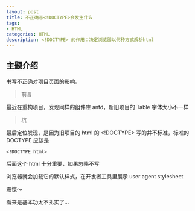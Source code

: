 ```yaml
---
layout: post
title: 不正确写<!DOCTYPE>会发生什么
tags:
- HTML
categories: HTML
description: <!DOCTYPE> 的作用：决定浏览器以何种方式解析html
---
```

## 主题介绍
<!DOCTYPE>书写不正确对项目页面的影响。

<!-- more -->

> 前言

最近在重构项目，发现同样的组件库 antd，新旧项目的 Table 字体大小不一样

> 坑

最后定位发现，是因为旧项目的 html 的 <!DOCTYPE> 写的并不标准，标准的 DOCTYPE 应该是

````<!DOCTYPE html>````

后面这个 html 十分重要，如果忽略不写

浏览器就会加载它的默认样式，在开发者工具里展示 user agent stylesheet

震惊～

看来是基本功太不扎实了...


